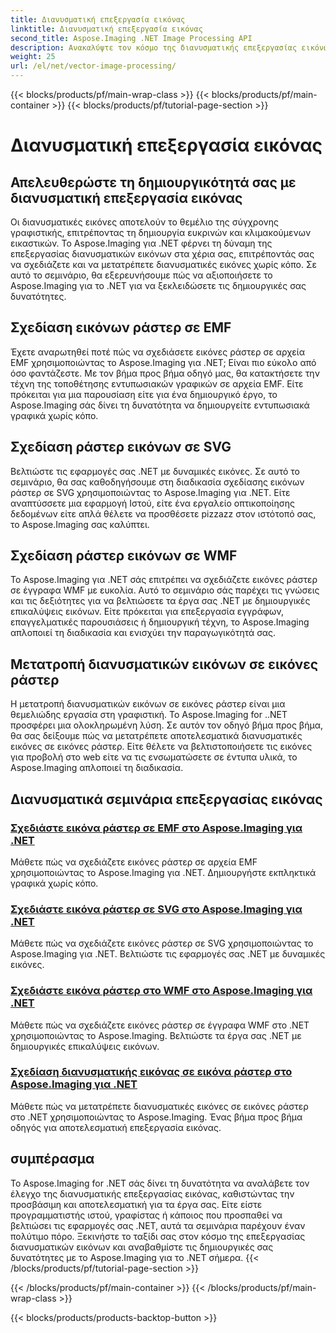 ```yaml
---
title: Διανυσματική επεξεργασία εικόνας
linktitle: Διανυσματική επεξεργασία εικόνας
second_title: Aspose.Imaging .NET Image Processing API
description: Ανακαλύψτε τον κόσμο της διανυσματικής επεξεργασίας εικόνων με το Aspose.Imaging για .NET. Μάθετε να σχεδιάζετε και να μετατρέπετε διανυσματικές εικόνες με ευκολία. Βελτιώστε τα έργα σας .NET σήμερα!
weight: 25
url: /el/net/vector-image-processing/
---
```


{{< blocks/products/pf/main-wrap-class >}}
{{< blocks/products/pf/main-container >}}
{{< blocks/products/pf/tutorial-page-section >}}

# Διανυσματική επεξεργασία εικόνας


## Απελευθερώστε τη δημιουργικότητά σας με διανυσματική επεξεργασία εικόνας

Οι διανυσματικές εικόνες αποτελούν το θεμέλιο της σύγχρονης γραφιστικής, επιτρέποντας τη δημιουργία ευκρινών και κλιμακούμενων εικαστικών. Το Aspose.Imaging για .NET φέρνει τη δύναμη της επεξεργασίας διανυσματικών εικόνων στα χέρια σας, επιτρέποντάς σας να σχεδιάζετε και να μετατρέπετε διανυσματικές εικόνες χωρίς κόπο. Σε αυτό το σεμινάριο, θα εξερευνήσουμε πώς να αξιοποιήσετε το Aspose.Imaging για το .NET για να ξεκλειδώσετε τις δημιουργικές σας δυνατότητες.

## Σχεδίαση εικόνων ράστερ σε EMF

Έχετε αναρωτηθεί ποτέ πώς να σχεδιάσετε εικόνες ράστερ σε αρχεία EMF χρησιμοποιώντας το Aspose.Imaging για .NET; Είναι πιο εύκολο από όσο φαντάζεστε. Με τον βήμα προς βήμα οδηγό μας, θα κατακτήσετε την τέχνη της τοποθέτησης εντυπωσιακών γραφικών σε αρχεία EMF. Είτε πρόκειται για μια παρουσίαση είτε για ένα δημιουργικό έργο, το Aspose.Imaging σάς δίνει τη δυνατότητα να δημιουργείτε εντυπωσιακά γραφικά χωρίς κόπο.

## Σχεδίαση ράστερ εικόνων σε SVG

Βελτιώστε τις εφαρμογές σας .NET με δυναμικές εικόνες. Σε αυτό το σεμινάριο, θα σας καθοδηγήσουμε στη διαδικασία σχεδίασης εικόνων ράστερ σε SVG χρησιμοποιώντας το Aspose.Imaging για .NET. Είτε αναπτύσσετε μια εφαρμογή Ιστού, είτε ένα εργαλείο οπτικοποίησης δεδομένων είτε απλά θέλετε να προσθέσετε pizzazz στον ιστότοπό σας, το Aspose.Imaging σας καλύπτει.

## Σχεδίαση ράστερ εικόνων σε WMF

Το Aspose.Imaging για .NET σάς επιτρέπει να σχεδιάζετε εικόνες ράστερ σε έγγραφα WMF με ευκολία. Αυτό το σεμινάριο σάς παρέχει τις γνώσεις και τις δεξιότητες για να βελτιώσετε τα έργα σας .NET με δημιουργικές επικαλύψεις εικόνων. Είτε πρόκειται για επεξεργασία εγγράφων, επαγγελματικές παρουσιάσεις ή δημιουργική τέχνη, το Aspose.Imaging απλοποιεί τη διαδικασία και ενισχύει την παραγωγικότητά σας.

## Μετατροπή διανυσματικών εικόνων σε εικόνες ράστερ

Η μετατροπή διανυσματικών εικόνων σε εικόνες ράστερ είναι μια θεμελιώδης εργασία στη γραφιστική. Το Aspose.Imaging for ..NET προσφέρει μια ολοκληρωμένη λύση. Σε αυτόν τον οδηγό βήμα προς βήμα, θα σας δείξουμε πώς να μετατρέπετε αποτελεσματικά διανυσματικές εικόνες σε εικόνες ράστερ. Είτε θέλετε να βελτιστοποιήσετε τις εικόνες για προβολή στο web είτε να τις ενσωματώσετε σε έντυπα υλικά, το Aspose.Imaging απλοποιεί τη διαδικασία.

## Διανυσματικά σεμινάρια επεξεργασίας εικόνας
### [Σχεδιάστε εικόνα ράστερ σε EMF στο Aspose.Imaging για .NET](./draw-raster-image-on-emf/)
Μάθετε πώς να σχεδιάζετε εικόνες ράστερ σε αρχεία EMF χρησιμοποιώντας το Aspose.Imaging για .NET. Δημιουργήστε εκπληκτικά γραφικά χωρίς κόπο.
### [Σχεδιάστε εικόνα ράστερ σε SVG στο Aspose.Imaging για .NET](./draw-raster-image-on-svg/)
Μάθετε πώς να σχεδιάζετε εικόνες ράστερ σε SVG χρησιμοποιώντας το Aspose.Imaging για .NET. Βελτιώστε τις εφαρμογές σας .NET με δυναμικές εικόνες.
### [Σχεδιάστε εικόνα ράστερ στο WMF στο Aspose.Imaging για .NET](./draw-raster-image-on-wmf/)
Μάθετε πώς να σχεδιάζετε εικόνες ράστερ σε έγγραφα WMF στο .NET χρησιμοποιώντας το Aspose.Imaging. Βελτιώστε τα έργα σας .NET με δημιουργικές επικαλύψεις εικόνων.
### [Σχεδίαση διανυσματικής εικόνας σε εικόνα ράστερ στο Aspose.Imaging για .NET](./draw-vector-image-to-raster-image/)
Μάθετε πώς να μετατρέπετε διανυσματικές εικόνες σε εικόνες ράστερ στο .NET χρησιμοποιώντας το Aspose.Imaging. Ένας βήμα προς βήμα οδηγός για αποτελεσματική επεξεργασία εικόνας.

## συμπέρασμα

Το Aspose.Imaging for .NET σάς δίνει τη δυνατότητα να αναλάβετε τον έλεγχο της διανυσματικής επεξεργασίας εικόνας, καθιστώντας την προσβάσιμη και αποτελεσματική για τα έργα σας. Είτε είστε προγραμματιστής ιστού, γραφίστας ή κάποιος που προσπαθεί να βελτιώσει τις εφαρμογές σας .NET, αυτά τα σεμινάρια παρέχουν έναν πολύτιμο πόρο. Ξεκινήστε το ταξίδι σας στον κόσμο της επεξεργασίας διανυσματικών εικόνων και αναβαθμίστε τις δημιουργικές σας δυνατότητες με το Aspose.Imaging για το .NET σήμερα.
{{< /blocks/products/pf/tutorial-page-section >}}

{{< /blocks/products/pf/main-container >}}
{{< /blocks/products/pf/main-wrap-class >}}

{{< blocks/products/products-backtop-button >}}

